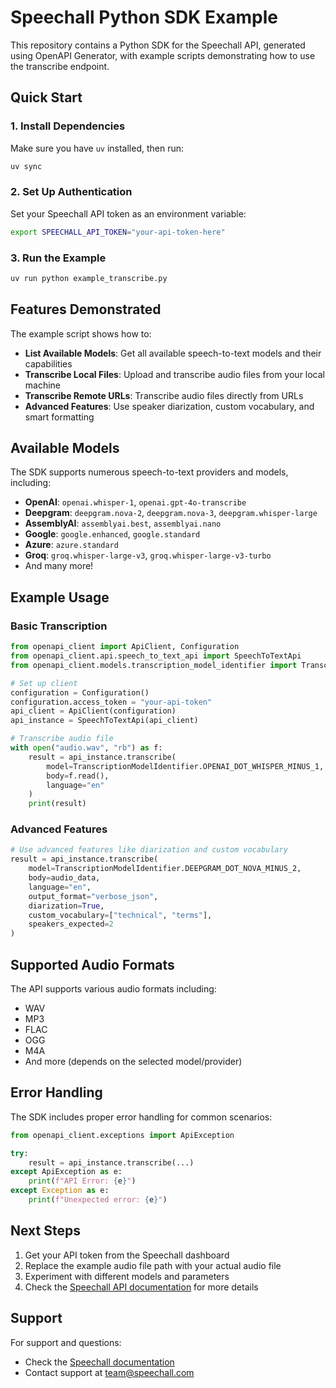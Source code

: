 # Speechall Python SDK Example

This repository contains a Python SDK for the Speechall API, generated using OpenAPI Generator, with example scripts demonstrating how to use the transcribe endpoint.

## Quick Start

### 1. Install Dependencies

Make sure you have `uv` installed, then run:

```bash
uv sync
```

### 2. Set Up Authentication

Set your Speechall API token as an environment variable:

```bash
export SPEECHALL_API_TOKEN="your-api-token-here"
```

### 3. Run the Example

```bash
uv run python example_transcribe.py
```

## Features Demonstrated

The example script shows how to:

- **List Available Models**: Get all available speech-to-text models and their capabilities
- **Transcribe Local Files**: Upload and transcribe audio files from your local machine
- **Transcribe Remote URLs**: Transcribe audio files directly from URLs
- **Advanced Features**: Use speaker diarization, custom vocabulary, and smart formatting

## Available Models

The SDK supports numerous speech-to-text providers and models, including:

- **OpenAI**: `openai.whisper-1`, `openai.gpt-4o-transcribe`
- **Deepgram**: `deepgram.nova-2`, `deepgram.nova-3`, `deepgram.whisper-large`
- **AssemblyAI**: `assemblyai.best`, `assemblyai.nano`
- **Google**: `google.enhanced`, `google.standard`
- **Azure**: `azure.standard`
- **Groq**: `groq.whisper-large-v3`, `groq.whisper-large-v3-turbo`
- And many more!

## Example Usage

### Basic Transcription

```python
from openapi_client import ApiClient, Configuration
from openapi_client.api.speech_to_text_api import SpeechToTextApi
from openapi_client.models.transcription_model_identifier import TranscriptionModelIdentifier

# Set up client
configuration = Configuration()
configuration.access_token = "your-api-token"
api_client = ApiClient(configuration)
api_instance = SpeechToTextApi(api_client)

# Transcribe audio file
with open("audio.wav", "rb") as f:
    result = api_instance.transcribe(
        model=TranscriptionModelIdentifier.OPENAI_DOT_WHISPER_MINUS_1,
        body=f.read(),
        language="en"
    )
    print(result)
```

### Advanced Features

```python
# Use advanced features like diarization and custom vocabulary
result = api_instance.transcribe(
    model=TranscriptionModelIdentifier.DEEPGRAM_DOT_NOVA_MINUS_2,
    body=audio_data,
    language="en",
    output_format="verbose_json",
    diarization=True,
    custom_vocabulary=["technical", "terms"],
    speakers_expected=2
)
```

## Supported Audio Formats

The API supports various audio formats including:
- WAV
- MP3
- FLAC
- OGG
- M4A
- And more (depends on the selected model/provider)

## Error Handling

The SDK includes proper error handling for common scenarios:

```python
from openapi_client.exceptions import ApiException

try:
    result = api_instance.transcribe(...)
except ApiException as e:
    print(f"API Error: {e}")
except Exception as e:
    print(f"Unexpected error: {e}")
```

## Next Steps

1. Get your API token from the Speechall dashboard
2. Replace the example audio file path with your actual audio file
3. Experiment with different models and parameters
4. Check the [Speechall API documentation](https://docs.speechall.com) for more details

## Support

For support and questions:
- Check the [Speechall documentation](https://docs.speechall.com)
- Contact support at team@speechall.com 